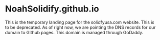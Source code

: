 # NoahSolidify.github.io

This is the temporary landing page for the solidfyusa.com website. This is to be deprecated. As of right now, we are pointing the DNS records for our domain to Github pages. This domain is managed through GoDaddy.
